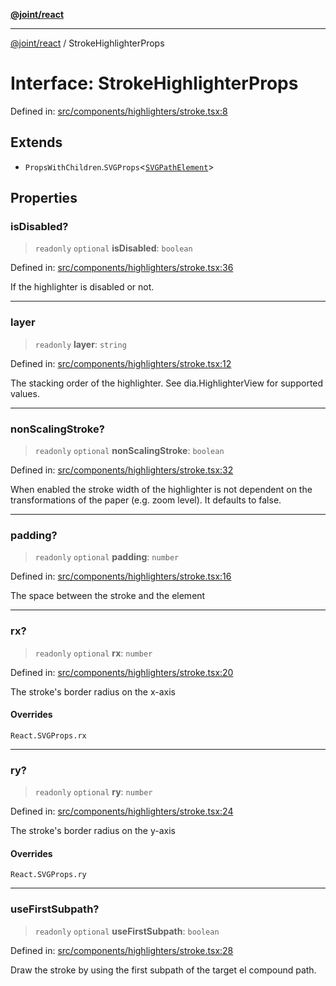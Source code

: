 [**@joint/react**](../README.md)

***

[@joint/react](../README.md) / StrokeHighlighterProps

# Interface: StrokeHighlighterProps

Defined in: [src/components/highlighters/stroke.tsx:8](https://github.com/samuelgja/joint/blob/main/packages/joint-react/src/components/highlighters/stroke.tsx#L8)

## Extends

- `PropsWithChildren`.`SVGProps`\<[`SVGPathElement`](https://developer.mozilla.org/docs/Web/API/SVGPathElement)\>

## Properties

### isDisabled?

> `readonly` `optional` **isDisabled**: `boolean`

Defined in: [src/components/highlighters/stroke.tsx:36](https://github.com/samuelgja/joint/blob/main/packages/joint-react/src/components/highlighters/stroke.tsx#L36)

If the highlighter is disabled or not.

***

### layer

> `readonly` **layer**: `string`

Defined in: [src/components/highlighters/stroke.tsx:12](https://github.com/samuelgja/joint/blob/main/packages/joint-react/src/components/highlighters/stroke.tsx#L12)

The stacking order of the highlighter. See dia.HighlighterView for supported values.

***

### nonScalingStroke?

> `readonly` `optional` **nonScalingStroke**: `boolean`

Defined in: [src/components/highlighters/stroke.tsx:32](https://github.com/samuelgja/joint/blob/main/packages/joint-react/src/components/highlighters/stroke.tsx#L32)

When enabled the stroke width of the highlighter is not dependent on the transformations of the paper (e.g. zoom level). It defaults to false.

***

### padding?

> `readonly` `optional` **padding**: `number`

Defined in: [src/components/highlighters/stroke.tsx:16](https://github.com/samuelgja/joint/blob/main/packages/joint-react/src/components/highlighters/stroke.tsx#L16)

The space between the stroke and the element

***

### rx?

> `readonly` `optional` **rx**: `number`

Defined in: [src/components/highlighters/stroke.tsx:20](https://github.com/samuelgja/joint/blob/main/packages/joint-react/src/components/highlighters/stroke.tsx#L20)

The stroke's border radius on the x-axis

#### Overrides

`React.SVGProps.rx`

***

### ry?

> `readonly` `optional` **ry**: `number`

Defined in: [src/components/highlighters/stroke.tsx:24](https://github.com/samuelgja/joint/blob/main/packages/joint-react/src/components/highlighters/stroke.tsx#L24)

The stroke's border radius on the y-axis

#### Overrides

`React.SVGProps.ry`

***

### useFirstSubpath?

> `readonly` `optional` **useFirstSubpath**: `boolean`

Defined in: [src/components/highlighters/stroke.tsx:28](https://github.com/samuelgja/joint/blob/main/packages/joint-react/src/components/highlighters/stroke.tsx#L28)

Draw the stroke by using the first subpath of the target el compound path.

